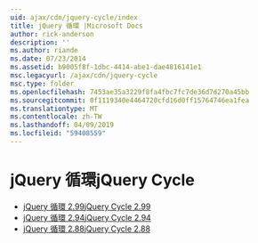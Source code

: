 ```yaml
---
uid: ajax/cdn/jquery-cycle/index
title: jQuery 循環 |Microsoft Docs
author: rick-anderson
description: ''
ms.author: riande
ms.date: 07/23/2014
ms.assetid: b9005f8f-1dbc-4414-abe1-dae4816141e1
msc.legacyurl: /ajax/cdn/jquery-cycle
msc.type: folder
ms.openlocfilehash: 7453ae35a3229f8fa4fbc7fc7de36d7d270a45bb
ms.sourcegitcommit: 0f1119340e4464720cfd16d0ff15764746ea1fea
ms.translationtype: MT
ms.contentlocale: zh-TW
ms.lasthandoff: 04/09/2019
ms.locfileid: "59408559"
---
```

# <a name="jquery-cycle"></a><span data-ttu-id="02f3a-102">jQuery 循環</span><span class="sxs-lookup"><span data-stu-id="02f3a-102">jQuery Cycle</span></span>

- [<span data-ttu-id="02f3a-103">jQuery 循環 2.99</span><span class="sxs-lookup"><span data-stu-id="02f3a-103">jQuery Cycle 2.99</span></span>](cdnjquerycycle299.md)
- [<span data-ttu-id="02f3a-104">jQuery 循環 2.94</span><span class="sxs-lookup"><span data-stu-id="02f3a-104">jQuery Cycle 2.94</span></span>](cdnjquerycycle294.md)
- [<span data-ttu-id="02f3a-105">jQuery 循環 2.88</span><span class="sxs-lookup"><span data-stu-id="02f3a-105">jQuery Cycle 2.88</span></span>](cdnjquerycycle288.md)
